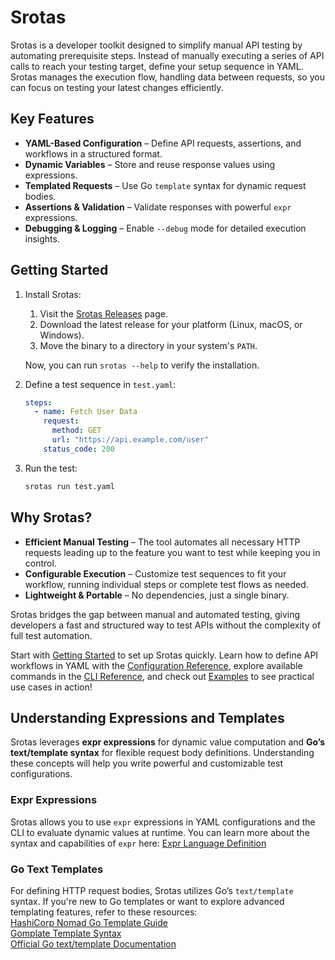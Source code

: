 # Srotas

Srotas is a developer toolkit designed to simplify manual API testing by automating prerequisite steps. Instead of manually executing a series of API calls to reach your testing target, define your setup sequence in YAML. Srotas manages the execution flow, handling data between requests, so you can focus on testing your latest changes efficiently.  

## Key Features  
- **YAML-Based Configuration** – Define API requests, assertions, and workflows in a structured format.  
- **Dynamic Variables** – Store and reuse response values using expressions.  
- **Templated Requests** – Use Go `template` syntax for dynamic request bodies.  
- **Assertions & Validation** – Validate responses with powerful `expr` expressions.  
- **Debugging & Logging** – Enable `--debug` mode for detailed execution insights.  

## Getting Started  
1. Install Srotas:  

    1. Visit the [Srotas Releases](https://github.com/your-repo/srotas/releases) page.  
    2. Download the latest release for your platform (Linux, macOS, or Windows).  
    3. Move the binary to a directory in your system's `PATH`.  

    Now, you can run `srotas --help` to verify the installation.  

2. Define a test sequence in `test.yaml`:  
   ```yaml
   steps:
     - name: Fetch User Data
       request:
         method: GET
         url: "https://api.example.com/user"
       status_code: 200
   ```  
3. Run the test:  
   ```sh
   srotas run test.yaml
   ```  

## Why Srotas?  
- **Efficient Manual Testing** – The tool automates all necessary HTTP requests leading up to the feature you want to test while keeping you in control.  
- **Configurable Execution** – Customize test sequences to fit your workflow, running individual steps or complete test flows as needed.  
- **Lightweight & Portable** – No dependencies, just a single binary.

Srotas bridges the gap between manual and automated testing, giving developers a fast and structured way to test APIs without the complexity of full test automation.

Start with [Getting Started](https://santhanuv.github.io/srotas/docs/getting-started.md) to set up Srotas quickly. Learn how to define API workflows in YAML with the [Configuration Reference](https://santhanuv.github.io/srotas/docs/configuration), explore available commands in the [CLI Reference](https://santhanuv.github.io/srotas/docs/usage), and check out [Examples](https://santhanuv.github.io/srotas/docs/examples.md) to see practical use cases in action!

## Understanding Expressions and Templates

Srotas leverages **expr expressions** for dynamic value computation and **Go’s text/template syntax** for flexible request body definitions. Understanding these concepts will help you write powerful and customizable test configurations.

### Expr Expressions
Srotas allows you to use `expr` expressions in YAML configurations and the CLI to evaluate dynamic values at runtime. You can learn more about the syntax and capabilities of `expr` here: [Expr Language Definition](https://expr-lang.org/docs/language-definition)

### Go Text Templates
For defining HTTP request bodies, Srotas utilizes Go’s `text/template` syntax. If you're new to Go templates or want to explore advanced templating features, refer to these resources:  
[HashiCorp Nomad Go Template Guide](https://developer.hashicorp.com/nomad/tutorials/templates/go-template-syntax)  
[Gomplate Template Syntax](https://docs.gomplate.ca/syntax/)  
[Official Go text/template Documentation](https://pkg.go.dev/text/template)

